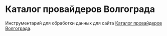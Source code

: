 # Каталог провайдеров Волгограда

Инструментарий для обработки данных для сайта [Каталог провайдеров Волгограда](http://www.elsv-v.ru).
